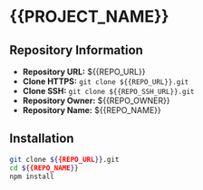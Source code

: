 <!-- README.template.md -->
# {{PROJECT_NAME}}

## Repository Information
- **Repository URL:** ${{REPO_URL}}
- **Clone HTTPS:** `git clone ${{REPO_URL}}.git`
- **Clone SSH:** `git clone ${{REPO_SSH_URL}}.git`
- **Repository Owner:** ${{REPO_OWNER}}
- **Repository Name:** ${{REPO_NAME}}

## Installation
```bash
git clone ${{REPO_URL}}.git
cd ${{REPO_NAME}}
npm install
